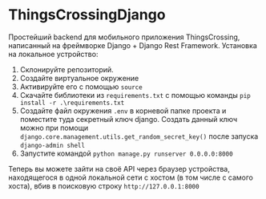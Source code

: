 # ThingsCrossingDjango
Простейший backend для мобильного приложения ThingsCrossing, написанный на фреймворке Django + Django Rest Framework.
Установка на локальное устройство:
1. Склонируйте репозиторий.
2. Создайте виртуальное окружение
3. Активируйте его с помощью ```source```
4. Скачайте библиотеки из ```requirements.txt``` с помощью команды ```pip install -r .\requirements.txt```
5. Создайте файл окружения ```.env``` в корневой папке проекта и поместите туда секретный ключ django.
Создать данный ключ можно при помощи ```django.core.management.utils.get_random_secret_key()``` после запуска ```django-admin shell```
6. Запустите командой ```python manage.py runserver 0.0.0.0:8000```

Теперь вы можете зайти на своё API через браузер устройства, находящегося в одной локальной сети с хостом (в том числе с самого хоста), вбив в поисковую строку ```http://127.0.0.1:8000```
